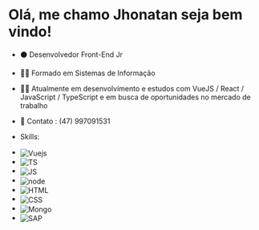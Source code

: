 <h1> Olá, me chamo Jhonatan seja bem vindo! </h1>

- ⚫ Desenvolvedor Front-End Jr
- 👨‍🎓 Formado em Sistemas de Informação
- 🐱‍👤 Atualmente em desenvolvimento e estudos com VueJS / React / JavaScript / TypeScript e em busca de oportunidades no mercado de trabalho
- 🤵 Contato : (47) 997091531


- Skills:
- <img align="center" alt="Vuejs" src="https://img.shields.io/badge/Vue.js-35495E?style=for-the-badge&logo=vue.js&logoColor=4FC08D">
- <img align="center" alt="TS" src="https://img.shields.io/badge/TypeScript-007ACC?style=for-the-badge&logo=typescript&logoColor=white">
- <img align="center" alt="JS" src="https://img.shields.io/badge/JavaScript-323330?style=for-the-badge&logo=javascript&logoColor=F7DF1E">
- <img align="center" alt="node" src="https://img.shields.io/badge/Node.js-43853D?style=for-the-badge&logo=node.js&logoColor=white">
- <img align="center" alt="HTML" src="https://img.shields.io/badge/HTML5-E34F26?style=for-the-badge&logo=html5&logoColor=white">
- <img align="center" alt="CSS" src="https://img.shields.io/badge/CSS3-1572B6?style=for-the-badge&logo=css3&logoColor=white">
- <img align="center" alt="Mongo" src="https://img.shields.io/badge/MongoDB-4EA94B?style=for-the-badge&logo=mongodb&logoColor=white">
- <img align="center" alt="SAP" src="https://img.shields.io/badge/SAP-0FAAFF?style=for-the-badge&logo=sap&logoColor=white">
